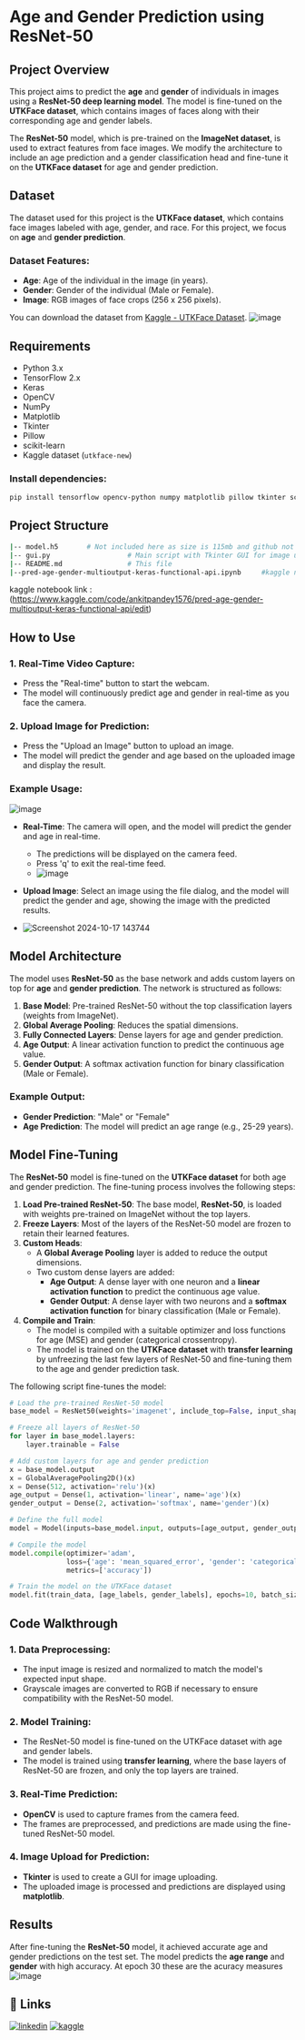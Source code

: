 
# Age and Gender Prediction using ResNet-50

## Project Overview
This project aims to predict the **age** and **gender** of individuals in images using a **ResNet-50 deep learning model**. The model is fine-tuned on the **UTKFace dataset**, which contains images of faces along with their corresponding age and gender labels.

The **ResNet-50** model, which is pre-trained on the **ImageNet dataset**, is used to extract features from face images. We modify the architecture to include an age prediction and a gender classification head and fine-tune it on the **UTKFace dataset** for age and gender prediction.

## Dataset
The dataset used for this project is the **UTKFace dataset**, which contains face images labeled with age, gender, and race. For this project, we focus on **age** and **gender prediction**.

### Dataset Features:
- **Age**: Age of the individual in the image (in years).
- **Gender**: Gender of the individual (Male or Female).
- **Image**: RGB images of face crops (256 x 256 pixels).

You can download the dataset from [Kaggle - UTKFace Dataset](https://www.kaggle.com/datasets/jangedoo/utkface-new).
![image](https://github.com/user-attachments/assets/c96b3d3f-a9fc-43a5-8ba0-c1c19c66b35b)


## Requirements

- Python 3.x
- TensorFlow 2.x
- Keras
- OpenCV
- NumPy
- Matplotlib
- Tkinter
- Pillow
- scikit-learn
- Kaggle dataset (`utkface-new`)

### Install dependencies:
```bash
pip install tensorflow opencv-python numpy matplotlib pillow tkinter scikit-learn
```

## Project Structure
```bash
|-- model.h5       # Not included here as size is 115mb and github not allowed  # to be generated when you use jupiter notebook  # Pre-trained model (ResNet-50 with custom layers)
|-- gui.py                   # Main script with Tkinter GUI for image upload and real-time predictions
|-- README.md                # This file
|--pred-age-gender-multioutput-keras-functional-api.ipynb     #kaggle notebook for finetuning rensnet50 with UTK dataset
```
kaggle notebook link : (https://www.kaggle.com/code/ankitpandey1576/pred-age-gender-multioutput-keras-functional-api/edit)
## How to Use

### 1. Real-Time Video Capture:
- Press the "Real-time" button to start the webcam.
- The model will continuously predict age and gender in real-time as you face the camera.

### 2. Upload Image for Prediction:
- Press the "Upload an Image" button to upload an image.
- The model will predict the gender and age based on the uploaded image and display the result.

### Example Usage:
![image](https://github.com/user-attachments/assets/96d39f6a-3757-42fb-9f20-cafa35a409ed)

- **Real-Time**: The camera will open, and the model will predict the gender and age in real-time.
  - The predictions will be displayed on the camera feed.
  - Press 'q' to exit the real-time feed.
  - ![image](https://github.com/user-attachments/assets/bd94a66a-5766-478b-9071-318a092ceef5)

- **Upload Image**: Select an image using the file dialog, and the model will predict the gender and age, showing the image with the predicted results.
- ![Screenshot 2024-10-17 143744](https://github.com/user-attachments/assets/ce6b6791-216b-4653-b460-741174df56d2)


## Model Architecture

The model uses **ResNet-50** as the base network and adds custom layers on top for **age** and **gender prediction**. The network is structured as follows:

1. **Base Model**: Pre-trained ResNet-50 without the top classification layers (weights from ImageNet).
2. **Global Average Pooling**: Reduces the spatial dimensions.
3. **Fully Connected Layers**: Dense layers for age and gender prediction.
4. **Age Output**: A linear activation function to predict the continuous age value.
5. **Gender Output**: A softmax activation function for binary classification (Male or Female).

### Example Output:
- **Gender Prediction**: "Male" or "Female"
- **Age Prediction**: The model will predict an age range (e.g., 25-29 years).

## Model Fine-Tuning

The **ResNet-50** model is fine-tuned on the **UTKFace dataset** for both age and gender prediction. The fine-tuning process involves the following steps:

1. **Load Pre-trained ResNet-50**: The base model, **ResNet-50**, is loaded with weights pre-trained on ImageNet without the top layers.
2. **Freeze Layers**: Most of the layers of the ResNet-50 model are frozen to retain their learned features.
3. **Custom Heads**:
   - A **Global Average Pooling** layer is added to reduce the output dimensions.
   - Two custom dense layers are added:
     - **Age Output**: A dense layer with one neuron and a **linear activation function** to predict the continuous age value.
     - **Gender Output**: A dense layer with two neurons and a **softmax activation function** for binary classification (Male or Female).
4. **Compile and Train**:
   - The model is compiled with a suitable optimizer and loss functions for age (MSE) and gender (categorical crossentropy).
   - The model is trained on the **UTKFace dataset** with **transfer learning** by unfreezing the last few layers of ResNet-50 and fine-tuning them to the age and gender prediction task.
   
The following script fine-tunes the model:
```python
# Load the pre-trained ResNet-50 model
base_model = ResNet50(weights='imagenet', include_top=False, input_shape=(224, 224, 3))

# Freeze all layers of ResNet-50
for layer in base_model.layers:
    layer.trainable = False

# Add custom layers for age and gender prediction
x = base_model.output
x = GlobalAveragePooling2D()(x)
x = Dense(512, activation='relu')(x)
age_output = Dense(1, activation='linear', name='age')(x)
gender_output = Dense(2, activation='softmax', name='gender')(x)

# Define the full model
model = Model(inputs=base_model.input, outputs=[age_output, gender_output])

# Compile the model
model.compile(optimizer='adam', 
              loss={'age': 'mean_squared_error', 'gender': 'categorical_crossentropy'},
              metrics=['accuracy'])

# Train the model on the UTKFace dataset
model.fit(train_data, [age_labels, gender_labels], epochs=10, batch_size=32)
```

## Code Walkthrough

### 1. Data Preprocessing:
- The input image is resized and normalized to match the model's expected input shape.
- Grayscale images are converted to RGB if necessary to ensure compatibility with the ResNet-50 model.

### 2. Model Training:
- The ResNet-50 model is fine-tuned on the UTKFace dataset with age and gender labels.
- The model is trained using **transfer learning**, where the base layers of ResNet-50 are frozen, and only the top layers are trained.

### 3. Real-Time Prediction:
- **OpenCV** is used to capture frames from the camera feed.
- The frames are preprocessed, and predictions are made using the fine-tuned ResNet-50 model.

### 4. Image Upload for Prediction:
- **Tkinter** is used to create a GUI for image uploading.
- The uploaded image is processed and predictions are displayed using **matplotlib**.

## Results

After fine-tuning the **ResNet-50** model, it achieved accurate age and gender predictions on the test set. The model predicts the **age range** and **gender** with high accuracy.
At epoch 30 these are the acuracy measures 
![image](https://github.com/user-attachments/assets/34e7562b-19e1-485e-b92d-a1125a75eb1c)


## 🔗 Links
[![linkedin](https://img.shields.io/badge/linkedin-0A66C2?style=for-the-badge&logo=linkedin&logoColor=white)](https://www.linkedin.com/in/ankitpandey1576/)
[![kaggle](https://img.shields.io/badge/Kaggle-20BEFF?style=for-the-badge&logo=Kaggle&logoColor=white)](https://www.kaggle.com/ankitpandey1576)
